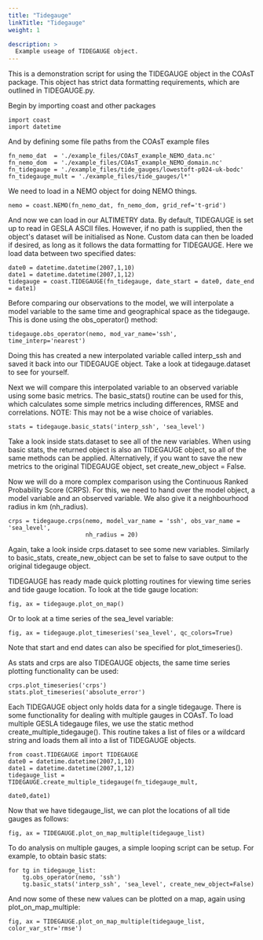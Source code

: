 ```yaml
---
title: "Tidegauge"
linkTitle: "Tidegauge"
weight: 1

description: >
  Example useage of TIDEGAUGE object.
---
```



This is a demonstration script for using the TIDEGAUGE object in the COAsT
package. This object has strict data formatting requirements, which are
outlined in TIDEGAUGE.py.


Begin by importing coast and other packages
```
import coast
import datetime
```

And by defining some file paths from the COAsT example files
```
fn_nemo_dat  = './example_files/COAsT_example_NEMO_data.nc' 
fn_nemo_dom  = './example_files/COAsT_example_NEMO_domain.nc'
fn_tidegauge = './example_files/tide_gauges/lowestoft-p024-uk-bodc'
fn_tidegauge_mult = './example_files/tide_gauges/l*' 
```

We need to load in a NEMO object for doing NEMO things.
```
nemo = coast.NEMO(fn_nemo_dat, fn_nemo_dom, grid_ref='t-grid')
```

And now we can load in our ALTIMETRY data. By default, TIDEGAUGE is set up
to read in GESLA ASCII files. However, if no path is supplied, then the
object's dataset will be initialised as None. Custom data can then be loaded
if desired, as long as it follows the data formatting for TIDEGAUGE. Here
we load data between two specified dates:
```
date0 = datetime.datetime(2007,1,10)
date1 = datetime.datetime(2007,1,12)
tidegauge = coast.TIDEGAUGE(fn_tidegauge, date_start = date0, date_end = date1)
```

Before comparing our observations to the model, we will interpolate a model
variable to the same time and geographical space as the tidegauge. This is 
done using the obs_operator() method:
```
tidegauge.obs_operator(nemo, mod_var_name='ssh', time_interp='nearest')
```

Doing this has created a new interpolated variable called interp_ssh and
saved it back into our TIDEGAUGE object. Take a look at tidegauge.dataset
to see for yourself.

Next we will compare this interpolated variable to an observed variable
using some basic metrics. The basic_stats() routine can be used for this,
which calculates some simple metrics including differences, RMSE and 
correlations. NOTE: This may not be a wise choice of variables.
```
stats = tidegauge.basic_stats('interp_ssh', 'sea_level')
```

Take a look inside stats.dataset to see all of the new variables. When using
basic stats, the returned object is also an TIDEGAUGE object, so all of the
same methods can be applied. Alternatively, if you want to save the new 
metrics to the original TIDEGAUGE object, set create_new_object = False.

Now we will do a more complex comparison using the Continuous Ranked
Probability Score (CRPS). For this, we need to hand over the model object,
a model variable and an observed variable. We also give it a neighbourhood
radius in km (nh_radius).
```
crps = tidegauge.crps(nemo, model_var_name = 'ssh', obs_var_name = 'sea_level', 
                      nh_radius = 20)
```

Again, take a look inside crps.dataset to see some new variables. Similarly
to basic_stats, create_new_object can be set to false to save output to
the original tidegauge object.

TIDEGAUGE has ready made quick plotting routines for viewing time series
and tide gauge location. To look at the tide gauge location:
```
fig, ax = tidegauge.plot_on_map()
```

Or to look at a time series of the sea_level variable:
```
fig, ax = tidegauge.plot_timeseries('sea_level', qc_colors=True)
```

Note that start and end dates can also be specified for plot_timeseries().

As stats and crps are also TIDEGAUGE objects, the same time series plotting
functionality can be used:
```
crps.plot_timeseries('crps')
stats.plot_timeseries('absolute_error')
```

Each TIDEGAUGE object only holds data for a single tidegauge. There is some
functionality for dealing with multiple gauges in COAsT. To load multiple
GESLA tidegauge files, we use the static method create_multiple_tidegauge().
This routine takes a list of files or a wildcard string and loads them all
into a list of TIDEGAUGE objects.
```
from coast.TIDEGAUGE import TIDEGAUGE
date0 = datetime.datetime(2007,1,10)
date1 = datetime.datetime(2007,1,12)
tidegauge_list = TIDEGAUGE.create_multiple_tidegauge(fn_tidegauge_mult,
                                                           date0,date1)
```

Now that we have tidegauge_list, we can plot the locations of all tide gauges
as follows:
```
fig, ax = TIDEGAUGE.plot_on_map_multiple(tidegauge_list)
```

To do analysis on multiple gauges, a simple looping script can be setup.
For example, to obtain basic stats:
```
for tg in tidegauge_list:
    tg.obs_operator(nemo, 'ssh')
    tg.basic_stats('interp_ssh', 'sea_level', create_new_object=False)
```
 
And now some of these new values can be plotted on a map, again using
plot_on_map_multiple:
```
fig, ax = TIDEGAUGE.plot_on_map_multiple(tidegauge_list, color_var_str='rmse')
```